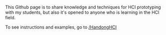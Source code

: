This Github page is to share knowledge and techniques for HCI prototyping with my students, but also it's opened to anyone who is learning in the HCI field.

To see instructions and examples, go to [/HandongHCI](HandongHCI/index.md)
